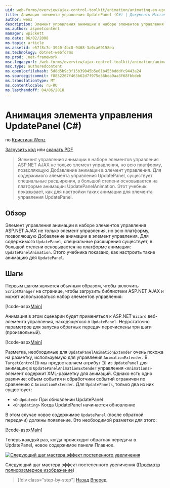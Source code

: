 ```yaml
---
uid: web-forms/overview/ajax-control-toolkit/animation/animating-an-updatepanel-control-cs
title: Анимация элемента управления UpdatePanel (C#) | Документы Microsoft
author: wenz
description: Элемент управления анимации в наборе элементов управления ASP.NET AJAX не только элемент управления, но всю платформу, позволяющую Добавление анимации в элемент управления. Для содержимого...
ms.author: aspnetcontent
manager: wpickett
ms.date: 06/02/2008
ms.topic: article
ms.assetid: e57f8c7c-3940-4bc0-9468-3a0ca69158ea
ms.technology: dotnet-webforms
ms.prod: .net-framework
msc.legacyurl: /web-forms/overview/ajax-control-toolkit/animation/animating-an-updatepanel-control-cs
msc.type: authoredcontent
ms.openlocfilehash: 5d8d5b9c3f15b39045b5e01b455bdddfc9443a24
ms.sourcegitcommit: f8852267f463b62d7f975e56bea9aa3f68fbbdeb
ms.translationtype: MT
ms.contentlocale: ru-RU
ms.lasthandoff: 04/06/2018
---
```

<a name="animating-an-updatepanel-control-c"></a>Анимация элемента управления UpdatePanel (C#)
====================
по [Кристиан Wenz](https://github.com/wenz)

[Загрузить код](http://download.microsoft.com/download/9/3/f/93f8daea-bebd-4821-833b-95205389c7d0/UpdatePanelAnimation1.cs.zip) или [скачать PDF](http://download.microsoft.com/download/b/6/a/b6ae89ee-df69-4c87-9bfb-ad1eb2b23373/updatepanelanimation1CS.pdf)

> Элемент управления анимации в наборе элементов управления ASP.NET AJAX не только элемент управления, но всю платформу, позволяющую Добавление анимации в элемент управления. Для содержимого элемента управления UpdatePanel, существует специальные расширения, в большой степени основывается на платформе анимации: UpdatePanelAnimation. Этот учебник показывает, как для настройки таких анимации для элемента управления UpdatePanel.


## <a name="overview"></a>Обзор

Элемент управления анимации в наборе элементов управления ASP.NET AJAX не только элемент управления, но всю платформу, позволяющую Добавление анимации в элемент управления. Для содержимого `UpdatePanel`, специальные расширения существует, в большой степени основывается на платформе анимации: `UpdatePanelAnimation`. Этого учебника показано, как настроить такие анимацию для `UpdatePanel`.

## <a name="steps"></a>Шаги

Первым шагом является обычным образом, чтобы включить `ScriptManager` на странице, чтобы загрузить библиотеки ASP.NET AJAX и может использоваться набор элементов управления:

[!code-aspx[Main](animating-an-updatepanel-control-cs/samples/sample1.aspx)]

Анимация в этом сценарии будет применяться к ASP.NET `Wizard` веб-элемента управления, находящегося в `UpdatePanel`. Недостаточно параметров для запуска обратных передач перечислены три шаги (произвольный).

[!code-aspx[Main](animating-an-updatepanel-control-cs/samples/sample2.aspx)]

Разметка, необходимые для `UpdatePanelAnimationExtender` очень похожа на разметку, используемую для управления `AnimationExtender`. В `TargetControlID` мы предоставляем атрибут `ID` из `UpdatePanel` для анимации; в `UpdatePanelAnimationExtender` управления `<Animations>` элемент содержит XML-разметку для анимаций. Однако есть одно различие: объем события и обработчики событий ограничен по сравнению с `AnimationExtender`. Для `UpdatePanels`, только два из них существует:

- `<OnUpdated>` При обновлении UpdatePanel
- `<OnUpdating>` Когда UpdatePanel начинается обновление

В этом случае новое содержимое `UpdatePanel` (после обратной передачи) должны появление. Это необходимой разметки для этого:

[!code-aspx[Main](animating-an-updatepanel-control-cs/samples/sample3.aspx)]

Теперь каждый раз, когда происходит обратная передача в UpdatePanel, новое содержимое панели Плавное.


[![Следующий шаг мастера эффект постепенного увеличения](animating-an-updatepanel-control-cs/_static/image2.png)](animating-an-updatepanel-control-cs/_static/image1.png)

Следующий шаг мастера эффект постепенного увеличения ([Просмотр полноразмерное изображение](animating-an-updatepanel-control-cs/_static/image3.png))

> [!div class="step-by-step"]
> [Назад](changing-an-animation-using-client-side-code-cs.md)
> [Вперед](dynamically-controlling-updatepanel-animations-cs.md)
